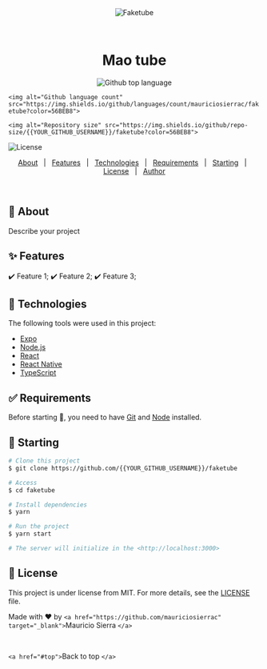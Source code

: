 <div align="center" id="top"> 
  <img href="https://github.com/mauriciosierrac/faketube/blob/main/src/logoMao.jpg" alt="Faketube" />

&#xa0;

<!-- <a href="https://faketube.netlify.app">Demo</a> -->

</div>

<h1 align="center">Mao tube</h1>

<p align="center">
  <img alt="Github top language" src="https://img.shields.io/github/languages/top/{{YOUR_GITHUB_USERNAME}}/faketube?color=56BEB8">

`<img alt="Github language count" src="https://img.shields.io/github/languages/count/mauriciosierrac/faketube?color=56BEB8">`

`<img alt="Repository size" src="https://img.shields.io/github/repo-size/{{YOUR_GITHUB_USERNAME}}/faketube?color=56BEB8">`

<img alt="License" src="https://img.shields.io/github/license/{{YOUR_GITHUB_USERNAME}}/faketube?color=56BEB8">

<!-- <img alt="Github issues" src="https://img.shields.io/github/issues/{{YOUR_GITHUB_USERNAME}}/faketube?color=56BEB8" /> -->

<!-- <img alt="Github forks" src="https://img.shields.io/github/forks/{{YOUR_GITHUB_USERNAME}}/faketube?color=56BEB8" /> -->

<!-- <img alt="Github stars" src="https://img.shields.io/github/stars/{{YOUR_GITHUB_USERNAME}}/faketube?color=56BEB8" /> -->

</p>

<!-- Status -->

<!-- <h4 align="center"> 
	🚧  Faketube 🚀 Under construction...  🚧
</h4> 

<hr> -->

<p align="center">
  <a href="#dart-about">About</a>   |   
  <a href="#sparkles-features">Features</a>   |  
  <a href="#rocket-technologies">Technologies</a>   |  
  <a href="#white_check_mark-requirements">Requirements</a>   |  
  <a href="#checkered_flag-starting">Starting</a>   |  
  <a href="#memo-license">License</a>   |  
  <a href="https://github.com/{{YOUR_GITHUB_USERNAME}}" target="_blank">Author</a>
</p>

<br>

## 🎯 About

Describe your project

## ✨ Features

✔️ Feature 1;
✔️ Feature 2;
✔️ Feature 3;

## 🚀 Technologies

The following tools were used in this project:

- [Expo](https://expo.io/)
- [Node.js](https://nodejs.org/en/)
- [React](https://pt-br.reactjs.org/)
- [React Native](https://reactnative.dev/)
- [TypeScript](https://www.typescriptlang.org/)

## ✅ Requirements

Before starting 🏁, you need to have [Git](https://git-scm.com) and [Node](https://nodejs.org/en/) installed.

## 🏁 Starting

```bash
# Clone this project
$ git clone https://github.com/{{YOUR_GITHUB_USERNAME}}/faketube

# Access
$ cd faketube

# Install dependencies
$ yarn

# Run the project
$ yarn start

# The server will initialize in the <http://localhost:3000>
```

## 📝 License

This project is under license from MIT. For more details, see the [LICENSE](LICENSE.md) file.

Made with ❤️ by `<a href="https://github.com/mauriciosierrac" target="_blank">`Mauricio Sierra `</a>`

&#xa0;

`<a href="#top">`Back to top `</a>`
